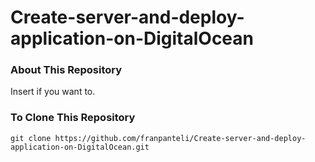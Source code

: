 # Create-server-and-deploy-application-on-DigitalOcean
### About This Repository
Insert if you want to.

### To Clone This Repository
```
git clone https://github.com/franpanteli/Create-server-and-deploy-application-on-DigitalOcean.git